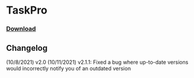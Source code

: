 # TaskPro
### [Download](http://jeweled-fox.github.io/taskpro/)

## Changelog
(10/8/2021) v2.0
(10/11/2021) v2.1.1: Fixed a bug where up-to-date versions would incorrectly notify you of an outdated version
